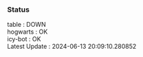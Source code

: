 ### Status


table : DOWN  
hogwarts : OK  
icy-bot : OK  
Latest Update : 2024-06-13 20:09:10.280852
